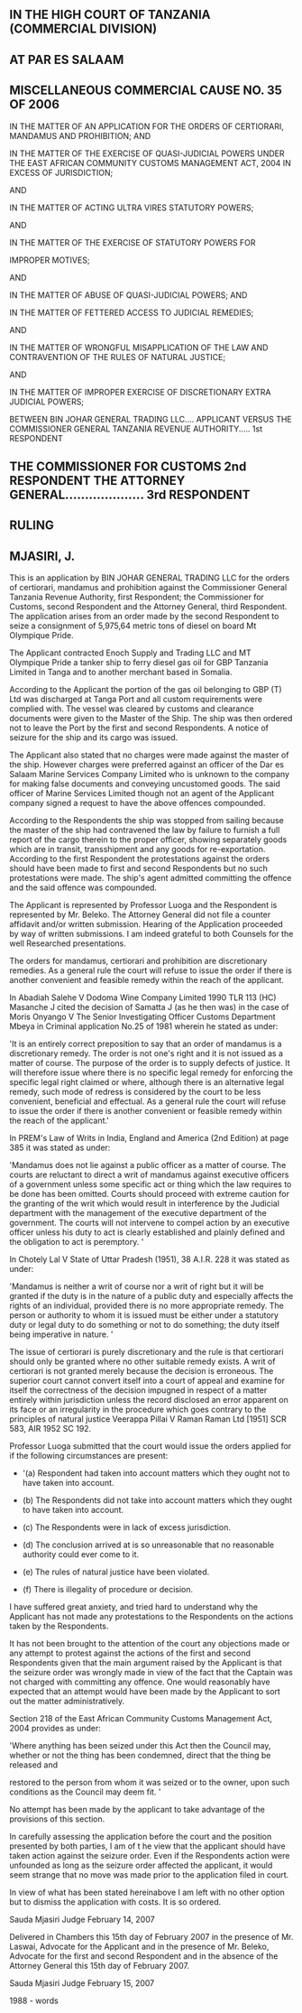 ## IN THE HIGH COURT OF TANZANIA (COMMERCIAL DIVISION)

## AT PAR ES SALAAM

## MISCELLANEOUS COMMERCIAL CAUSE NO. 35 OF 2006

IN THE MATTER OF AN APPLICATION FOR THE ORDERS OF CERTIORARI, MANDAMUS AND PROHIBITION; AND

IN THE MATTER OF THE EXERCISE OF QUASI-JUDICIAL POWERS UNDER THE EAST AFRICAN COMMUNITY CUSTOMS MANAGEMENT ACT, 2004 IN EXCESS OF JURISDICTION;

AND

IN THE MATTER OF ACTING ULTRA VIRES STATUTORY POWERS;

AND

IN THE MATTER OF THE EXERCISE OF STATUTORY POWERS FOR

IMPROPER MOTIVES;

AND

IN THE MATTER OF ABUSE OF QUASI-JUDICIAL POWERS; AND

IN THE MATTER OF FETTERED ACCESS TO JUDICIAL REMEDIES;

AND

IN THE MATTER OF WRONGFUL MISAPPLICATION OF THE LAW AND CONTRAVENTION OF THE RULES OF NATURAL JUSTICE;

AND

IN THE MATTER OF IMPROPER EXERCISE OF DISCRETIONARY EXTRA JUDICIAL POWERS;

BETWEEN BIN JOHAR GENERAL TRADING LLC.... APPLICANT VERSUS THE COMMISSIONER GENERAL TANZANIA REVENUE AUTHORITY..... 1st RESPONDENT

## THE COMMISSIONER FOR CUSTOMS 2nd RESPONDENT THE ATTORNEY GENERAL.................... 3rd RESPONDENT

## RULING

## MJASIRI, J.

This is an application by BIN JOHAR GENERAL TRADING LLC for the orders of certiorari, mandamus and prohibition against the Commissioner General Tanzania Revenue Authority, first Respondent; the Commissioner for Customs, second Respondent and the Attorney General, third Respondent. The application arises from an order made by the second Respondent to seize a consignment of 5,975,64 metric tons of diesel on board Mt Olympique Pride.

The Applicant contracted Enoch Supply and Trading LLC and MT Olympique Pride a tanker ship to ferry diesel gas oil for GBP Tanzania Limited in Tanga and to another merchant based in Somalia.

According to the Applicant the portion of the gas oil belonging to GBP (T) Ltd was discharged at Tanga Port and all custom requirements were complied with. The vessel was cleared by customs and clearance documents were given to the Master of the Ship. The ship was then ordered not to leave the Port by the first and second Respondents. A notice of seizure for the ship and its cargo was issued.

The Applicant also stated that no charges were made against the master of the ship. However charges were preferred against an officer of the Dar es Salaam Marine Services Company Limited who is unknown to the company for making false documents and conveying uncustomed goods. The said officer of Marine Services Limited though not an agent of the Applicant company signed a request to have the above offences compounded.

According to the Respondents the ship was stopped from sailing because the master of the ship had contravened the law by failure to furnish a full report of the cargo therein to the proper officer, showing separately goods which are in transit, transshipment and any goods for re-exportation. According to the first Respondent the protestations against the orders should have been made to first and second Respondents but no such protestations were made. The ship's agent admitted committing the offence and the said offence was compounded.

The Applicant is represented by Professor Luoga and the Respondent is represented by Mr. Beleko. The Attorney General did not file a counter affidavit and/or written submission. Hearing of the Application proceeded by way of written submissions. I am indeed grateful to both Counsels for the well Researched presentations.

The orders for mandamus, certiorari and prohibition are discretionary remedies. As a general rule the court will refuse to issue the order if there is another convenient and feasible remedy within the reach of the applicant.

In Abadiah Salehe V Dodoma Wine Company Limited 1990 TLR 113 (HC) Masanche J cited the decision of Samatta J (as he then was) in the case of Moris Onyango V The Senior Investigating Officer Customs Department Mbeya in Criminal application No.25 of 1981 wherein he stated as under:

'It is an entirely correct preposition to say that an order of mandamus is a discretionary remedy. The order is not one's right and it is not issued as a matter of course. The purpose of the order is to supply defects of justice. It will therefore issue where there is no specific legal remedy for enforcing the specific legal right claimed or where, although there is an alternative legal remedy, such mode of redress is considered by the court to be less convenient, beneficial and effectual. As a general rule the court will refuse to issue the order if there is another convenient or feasible remedy within the reach of the applicant.'

In PREM's Law of Writs in India, England and America (2nd Edition) at page 385 it was stated as under:

'Mandamus does not lie against a public officer as a matter of course. The courts are reluctant to direct a writ of mandamus against executive officers of a government unless some specific act or thing which the law requires to be done has been omitted. Courts should proceed with extreme caution for the granting of the writ which would result in interference by the Judicial department with the management of the executive department of the government. The courts will not intervene to compel action by an executive officer unless his duty to act is clearly established and plainly defined and the obligation to act is peremptory. '

In Chotely Lal V State of Uttar Pradesh (1951), 38 A.I.R. 228 it was stated as under:

'Mandamus is neither a writ of course nor a writ of right but it will be granted if the duty is in the nature of a public duty and especially affects the rights of an individual, provided there is no more appropriate remedy. The person or authority to whom it is issued must be either under a statutory duty or legal duty to do something or not to do something; the duty itself being imperative in nature. '

The issue of certiorari is purely discretionary and the rule is that certiorari should only be granted where no other suitable remedy exists. A writ of certiorari is not granted merely because the decision is erroneous. The superior court cannot convert itself into a court of appeal and examine for itself the correctness of the decision impugned in respect of a matter entirely within jurisdiction unless the record disclosed an error apparent on its face or an irregularity in the procedure which goes contrary to the principles of natural justice Veerappa Pillai V Raman Raman Ltd [1951] SCR 583, AIR 1952 SC 192.

Professor Luoga submitted that the court would issue the orders applied for if the following circumstances are present:

- '(a) Respondent had taken into account matters which they ought not to have taken into account.
- (b) The Respondents did not take into account matters which they ought to have taken into account.
- (c) The Respondents were in lack of excess jurisdiction.

- (d) The conclusion arrived at is so unreasonable that no reasonable authority could ever come to it.
- (e) The rules of natural justice have been violated.
- (f) There is illegality of procedure or decision.

I have suffered great anxiety, and tried hard to understand why the Applicant has not made any protestations to the Respondents on the actions taken by the Respondents.

It has not been brought to the attention of the court any objections made or any attempt to protest against the actions of the first and second Respondents given that the main argument raised by the Applicant is that the seizure order was wrongly made in view of the fact that the Captain was not charged with committing any offence. One would reasonably have expected that an attempt would have been made by the Applicant to sort out the matter administratively.

Section 218 of the East African Community Customs Management Act, 2004 provides as under:

'Where anything has been seized under this Act then the Council may, whether or not the thing has been condemned, direct that the thing be released and

restored to the person from whom it was seized or to the owner, upon such conditions as the Council may deem fit. '

No attempt has been made by the applicant to take advantage of the provisions of this section.

In carefully assessing the application before the court and the position presented by both parties, I am of t he view that the applicant should have taken action against the seizure order. Even if the Respondents action were unfounded as long as the seizure order affected the applicant, it would seem strange that no move was made prior to the application filed in court.

In view of what has been stated hereinabove I am left with no other option but to dismiss the application with costs. It is so ordered.

Sauda Mjasiri Judge February 14, 2007

Delivered in Chambers this 15th day of February 2007 in the presence of Mr. Laswai, Advocate for the Applicant and in the presence of Mr. Beleko, Advocate for the first and second Respondent and in the absence of the Attorney General this 15th day of February 2007.

Sauda Mjasiri Judge February 15, 2007

1988 - words

<!-- image -->
